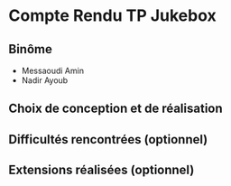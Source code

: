 # Compte Rendu TP Jukebox

## Binôme
- Messaoudi Amin
- Nadir Ayoub

## Choix de conception et de réalisation

## Difficultés rencontrées (optionnel)

## Extensions réalisées (optionnel)